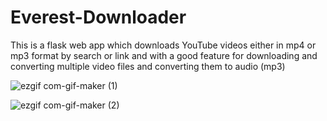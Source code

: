 # Everest-Downloader
This is a flask web app which downloads YouTube videos either in mp4 or mp3 format by search or link and with a good feature for downloading and converting multiple video files and converting them to audio (mp3)

![ezgif com-gif-maker (1)](https://user-images.githubusercontent.com/74677661/117565718-b55cea80-b080-11eb-9b62-11988c4889de.gif)


![ezgif com-gif-maker (2)](https://user-images.githubusercontent.com/74677661/117565737-d9b8c700-b080-11eb-977a-401b06353fbd.gif)

